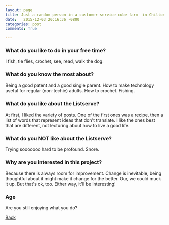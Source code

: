```yaml
---
layout: page
title: Just a random person in a customer service cube farm  in Chilton Wisconsin, USSA - 47
date:   2015-12-03 20:16:36 -0800
categories: post
comments: True

---
```


### What do you like to do in your free time?
<p>I fish, tie flies, crochet, see, read, walk the dog. </p>

### What do you know the most about?
<p>Being a good patent and a good single parent. How to make technology useful for regular (non-techie) adults. How to crochet. Fishing. </p>

### What do you like about the Listserve?
<p>At first, I liked the variety of posts. One of the first ones was a recipe, then a list of words that represent ideas that don't translate. I like the ones best  that are different, not lecturing about how to live a good life. </p>

### What do you NOT like about the Listserve?
<p>Trying sooooooo hard to be profound. Snore. </p>

### Why are you interested in this project?
<p>Because there is always room for improvement. Change is inevitable, being thoughtful about it might make it change for the better. Our, we could muck it up. But that's ok, too. Either way, it'll be interesting! </p>

### Age
<p>Are you still enjoying what you do? </p>

[Back][1]

[1]: /home/responders/all